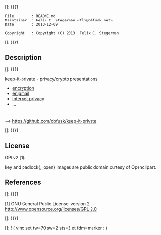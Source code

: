 []: {{{1

    File        : README.md
    Maintainer  : Felix C. Stegerman <flx@obfusk.net>
    Date        : 2013-12-09

    Copyright   : Copyright (C) 2013  Felix C. Stegerman

[]: }}}1

## Description
[]: {{{1

  keep-it-private - privacy/crypto presentations

  * [encryption](encryption/index.html)
  * [enigmail](enigmail/index.html)
  * [internet privacy](privacy/index.html)
  * ...

#

  --> https://github.com/obfusk/keep-it-private

[]: }}}1

## License

  GPLv2 [1].

  key and padlock{,_open} images are public domain curtesy of
  Openclipart.

## References
[]: {{{1

  [1] GNU General Public License, version 2
  --- http://www.opensource.org/licenses/GPL-2.0

[]: }}}1

[]: ! ( vim: set tw=70 sw=2 sts=2 et fdm=marker : )
